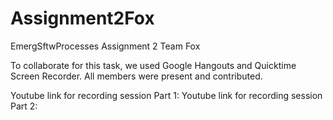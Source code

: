 # Assignment2Fox
EmergSftwProcesses Assignment 2
Team Fox

To collaborate for this task, we used Google Hangouts and Quicktime Screen Recorder. All members were present and contributed.

Youtube link for recording session Part 1:
Youtube link for recording session Part 2:
